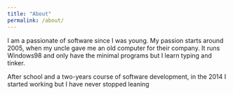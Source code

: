 ```yaml
---
title: "About"
permalink: /about/
---
```


I am a passionate of software since I was young. My passion starts around 2005, when my uncle gave me an old computer for their company. It runs Windows98 and only have the minimal programs but I learn typing and tinker.

After school and a two-years course of software development, in the 2014 I started working but I have never stopped leaning
